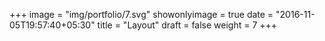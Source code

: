 +++
image = "img/portfolio/7.svg"
showonlyimage = true
date = "2016-11-05T19:57:40+05:30"
title = "Layout"
draft = false
weight = 7
+++
